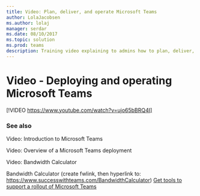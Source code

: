 ```yaml
---
title: Video: Plan, deliver, and operate Microsoft Teams
author: LolaJacobsen
ms.author: lolaj
manager: serdar
ms.date: 08/10/2017
ms.topic: solution
ms.prod: teams
description: Training video explaining to admins how to plan, deliver, and operate Microsoft Teams
---
```


Video - Deploying and operating Microsoft Teams
===============================================

[!VIDEO https://www.youtube.com/watch?v=ujo65bBRQ4I]

### See also

Video: Introduction to Microsoft Teams

Video: Overview of a Microsoft Teams deployment

Video: Bandwidth Calculator

Bandwidth Calculator (create fwlink, then hyperlink to: https://www.successwithteams.com/BandwidthCalculator)
[Get tools to support a rollout of Microsoft Teams](Get_tools_to_support_a_rollout_of_Microsoft_Teams.md)


